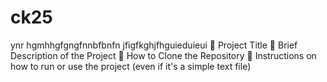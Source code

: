 # ck25
ynr
hgmhhgfgngfnnbfbnfn
jfigfkghjfhguieduieui
	Project Title
	Brief Description of the Project
	How to Clone the Repository
	Instructions on how to run or use the project (even if it's a simple text file)
